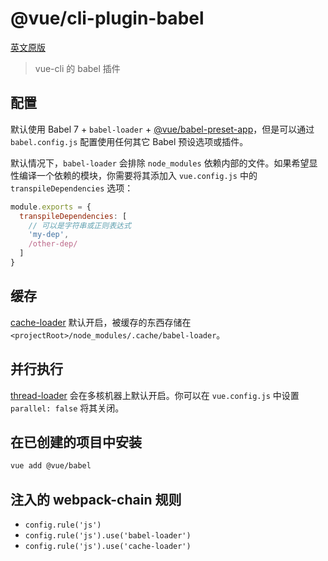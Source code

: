 # @vue/cli-plugin-babel

[英文原版](https://github.com/vuejs/vue-cli/tree/dev/packages/\@vue/cli-plugin-babel/README.md)

> vue-cli 的 babel 插件

## 配置

默认使用 Babel 7 + `babel-loader` + [@vue/babel-preset-app](../vue-babel-preset-app/README.md)，但是可以通过 `babel.config.js` 配置使用任何其它 Babel 预设选项或插件。

默认情况下，`babel-loader` 会排除 `node_modules` 依赖内部的文件。如果希望显性编译一个依赖的模块，你需要将其添加入 `vue.config.js` 中的 `transpileDependencies` 选项：

``` js
module.exports = {
  transpileDependencies: [
    // 可以是字符串或正则表达式
    'my-dep',
    /other-dep/
  ]
}
```

## 缓存

[cache-loader](https://github.com/webpack-contrib/cache-loader) 默认开启，被缓存的东西存储在 `<projectRoot>/node_modules/.cache/babel-loader`。

## 并行执行

[thread-loader](https://github.com/webpack-contrib/thread-loader) 会在多核机器上默认开启。你可以在 `vue.config.js` 中设置 `parallel: false` 将其关闭。

## 在已创建的项目中安装

``` sh
vue add @vue/babel
```

## 注入的 webpack-chain 规则

- `config.rule('js')`
- `config.rule('js').use('babel-loader')`
- `config.rule('js').use('cache-loader')`
